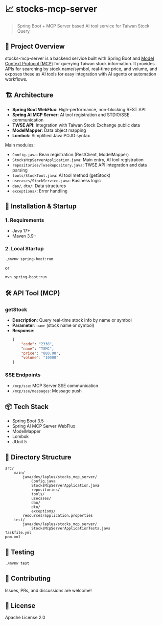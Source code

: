 # 📈 stocks-mcp-server

> Spring Boot + MCP Server based AI tool service for Taiwan Stock Query

## 📝 Project Overview

stocks-mcp-server is a backend service built with Spring Boot and [Model Context Protocol (MCP)](https://modelcontextprotocol.org/) for querying Taiwan stock information. It provides APIs for searching by stock name/symbol, real-time price, and volume, and exposes these as AI tools for easy integration with AI agents or automation workflows.

## 🏗️ Architecture

- **Spring Boot WebFlux**: High-performance, non-blocking REST API
- **Spring AI MCP Server**: AI tool registration and STDIO/SSE communication
- **TWSE API**: Integration with Taiwan Stock Exchange public data
- **ModelMapper**: Data object mapping
- **Lombok**: Simplified Java POJO syntax

Main modules:
- `Config.java`: Bean registration (RestClient, ModelMapper)
- `StocksMcpServerApplication.java`: Main entry, AI tool registration
- `repositories/TwseRepository.java`: TWSE API integration and data parsing
- `tools/StockTool.java`: AI tool method (getStock)
- `usecases/StockService.java`: Business logic
- `dao/`, `dto/`: Data structures
- `exceptions/`: Error handling

## 🚀 Installation & Startup

### 1. Requirements

- Java 17+
- Maven 3.9+

### 2. Local Startup

```bash
./mvnw spring-boot:run
```

or

```bash
mvn spring-boot:run
```

## 🛠️ API Tool (MCP)

### getStock

- **Description**: Query real-time stock info by name or symbol
- **Parameter**: `name` (stock name or symbol)
- **Response**:
	```json
	{
		"code": "2330",
		"name": "TSMC",
		"price": "800.00",
		"volume": "10000"
	}
	```

### SSE Endpoints

- `/mcp/sse`: MCP Server SSE communication
- `/mcp/sse/messages`: Message push

## 📦 Tech Stack

- Spring Boot 3.5
- Spring AI MCP Server WebFlux
- ModelMapper
- Lombok
- JUnit 5

## 🧩 Directory Structure

```
src/
	main/
		java/dev/laplus/stocks_mcp_server/
			Config.java
			StocksMcpServerApplication.java
			repositories/
			tools/
			usecases/
			dao/
			dto/
			exceptions/
		resources/application.properties
	test/
		java/dev/laplus/stocks_mcp_server/
			StocksMcpServerApplicationTests.java
Taskfile.yml
pom.xml
```

## 🧪 Testing

```bash
./mvnw test
```

## 🤝 Contributing

Issues, PRs, and discussions are welcome!

## 📄 License

Apache License 2.0
